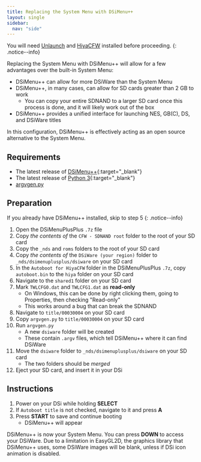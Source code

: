 ```yaml
---
title: Replacing the System Menu with DSiMenu++
layout: single
sidebar:
  nav: "side"
---
```


You will need [Unlaunch](/guide/installing-unlaunch/) and [HiyaCFW](/guide/installing-hiyacfw/) installed before proceeding.
{: .notice--info}

Replacing the System Menu with DSiMenu++ will allow for a few advantages over the built-in System Menu:
* DSiMenu++ can allow for more DSiWare than the System Menu
* DSiMenu++, in many cases, can allow for SD cards greater than 2 GB to work
    - You can copy your entire SDNAND to a larger SD card once this process is done, and it will likely work out of the box
* DSiMenu++ provides a unified interface for launching NES, GB(C), DS, and DSiWare titles

In this configuration, DSiMenu++ is effectively acting as an open source alternative to the System Menu.

## Requirements
- The latest release of [DSiMenu++](https://github.com/Robz8/DSiMenuPlusPlus/releases){:target="_blank"}
- The latest release of [Python 3](https://www.python.org/downloads/){:target="_blank"}
- [argvgen.py](/assets/files/argvgen.py)

## Preparation
If you already have DSiMenu++ installed, skip to step 5
{: .notice--info}
1. Open the DSiMenuPlusPlus `.7z` file
2. Copy *the contents of* the `CFW - SDNAND root` folder to the root of your SD card
3. Copy the `_nds` and `roms` folders to the root of your SD card
4. Copy *the contents of* the `DSiWare (your region)` folder to `_nds/dsimenuplusplus/dsiware` on your SD card
5. In the `Autoboot for HiyaCFW` folder in the DSiMenuPlusPlus `.7z`, copy `autoboot.bin` to the `hiya` folder on your SD card
6. Navigate to the `shared1` folder on your SD card
7. Mark `TWLCFG0.dat` and `TWLCFG1.dat` as **read-only**
    - On Windows, this can be done by right clicking them, going to Properties, then checking "Read-only"
    - This works around a bug that can break the SDNAND
8. Navigate to `title/00030004` on your SD card
9. Copy `argvgen.py` to `title/00030004` on your SD card
10. Run `argvgen.py`
    - A new `dsiware` folder will be created
    - These contain `.argv` files, which tell DSiMenu++ where it can find DSiWare
11. Move the `dsiware` folder to `_nds/dsimenuplusplus/dsiware` on your SD card
    - The two folders should be *merged*
12. Eject your SD card, and insert it in your DSi

## Instructions
1. Power on your DSi while holding **SELECT**
2. If `Autoboot title` is not checked, navigate to it and press **A**
3. Press **START** to save and continue booting
    - DSiMenu++ will appear

DSiMenu++ is now your System Menu.
You can press **DOWN** to access your DSiWare. Due to a limitation in EasyGL2D, the graphics library that DSiMenu++ uses, some DSiWare images will be blank, unless if DSi icon animation is disabled.